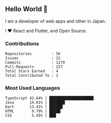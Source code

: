 ## Hello World 👋

I am a developer of web apps and other in Japan.

I ❤️ React and Flutter, and Open Source.

### Contributions

<!-- contributions start -->

    Repositories         : 56
    Issues               : 22
    Commits              : 1179
    Pull-Requests        : 227
    Total Stars Earned   : 4
    Total Contributed To : 2

<!-- contributions end -->

### Most Used Languages

<!-- most-used-languages start -->

    TypeScript 42.64% | ████████████████████
    Java       14.01% | ███████
    Dart       13.41% | ██████
    HTML        9.70% | █████
    CSS         5.45% | ███

<!-- most-used-languages end -->
